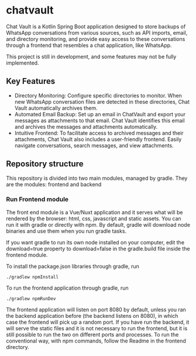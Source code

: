 # chatvault

Chat Vault is a Kotlin Spring Boot application designed to store backups of WhatsApp conversations from various sources, such as API imports, email, and directory monitoring, and provide easy access to these conversations through a frontend that resembles a chat application, like WhatsApp.

This project is still in development, and some features may not be fully implemented.

## Key Features
* Directory Monitoring: Configure specific directories to monitor. When new WhatsApp conversation files are detected in these directories, Chat Vault automatically archives them.
* Automated Email Backup: Set up an email in ChatVault and export your messages as attachments to that email. Chat Vault identifies this email and archives the messages and attachments automatically.
* Intuitive Frontend: To facilitate access to archived messages and their attachments, Chat Vault also includes a user-friendly frontend. Easily navigate conversations, search messages, and view attachments.

## Repository structure

This repository is divided into two main modules, managed by gradle. They are the modules: frontend and backend

### Run Frontend module

The front end module is a Vue/Nuxt application and it serves what will be rendered by the browser: html, css, javascript and static assets.
You can run it with gradle or directly with npm.
By default, gradle will download node binaries and use them when you run gradle tasks.

If you want gradle to run its own node installed on your computer, edit the download=true property to download=false in the gradle.build file inside the frontend module.

To install the package.json libraries through gradle, run 

`
./gradlew npmInstall
`

To run the frontend application through gradle, run

`
./gradlew npmRunDev
`

The frontend application will listen on port 8080 by default, unless you ran the backend application before (the backend listens on 8080), in which case the frontend will pick up a random port.
If you have run the backend, it will serve the static files and it is not necessary to run the frontend, but it is still possible to run the two on different ports and processes.
To run the conventional way, with npm commands, follow the Readme in the frontend directory.